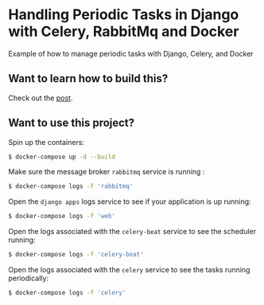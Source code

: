 # Handling Periodic Tasks in Django with Celery, RabbitMq and Docker

Example of how to manage periodic tasks with Django, Celery, and Docker

## Want to learn how to build this?

Check out the [post](https://testdriven.io/blog/django-celery-periodic-tasks/).

## Want to use this project?

Spin up the containers:

```sh
$ docker-compose up -d --build
```

Make sure the message broker `rabbitmq` service is running :

```sh
$ docker-compose logs -f 'rabbitmq'
```

Open the `django apps` logs service to see if your application is up running:

```sh
$ docker-compose logs -f 'web'
```

Open the logs associated with the `celery-beat` service to see the scheduler running:

```sh
$ docker-compose logs -f 'celery-beat'
```

Open the logs associated with the `celery` service to see the tasks running periodically:

```sh
$ docker-compose logs -f 'celery'
```
